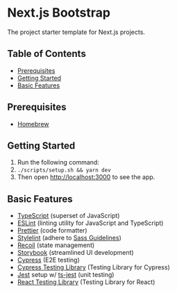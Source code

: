 # Next.js Bootstrap

The project starter template for Next.js projects.

## Table of Contents

- [Prerequisites](#prerequisites)
- [Getting Started](#getting-started)
- [Basic Features](#basic-features)

## Prerequisites

- [Homebrew](https://brew.sh/)

## Getting Started

1. Run the following command:
2. `./scripts/setup.sh && yarn dev`
3. Then open [http://localhost:3000](http://localhost:3000) to see the app.

## Basic Features

- [TypeScript](https://www.typescriptlang.org/) (superset of JavaScript)
- [ESLint](https://eslint.org/) (linting utility for JavaScript and TypeScript)
- [Prettier](https://prettier.io/) (code formatter)
- [Stylelint](https://stylelint.io/) (adhere to [Sass Guidelines](https://sass-guidelin.es/))
- [Recoil](https://recoiljs.org/) (state management)
- [Storybook](https://storybook.js.org/) (streamlined UI development)
- [Cypress](https://www.cypress.io/) (E2E testing)
- [Cypress Testing Library](https://testing-library.com/docs/cypress-testing-library/intro/) (Testing Library for Cypress)
- [Jest](https://jestjs.io/) setup w/ [ts-jest](https://kulshekhar.github.io/ts-jest/) (unit testing)
- [React Testing Library](https://testing-library.com/docs/react-testing-library/intro/) (Testing Library for React)
